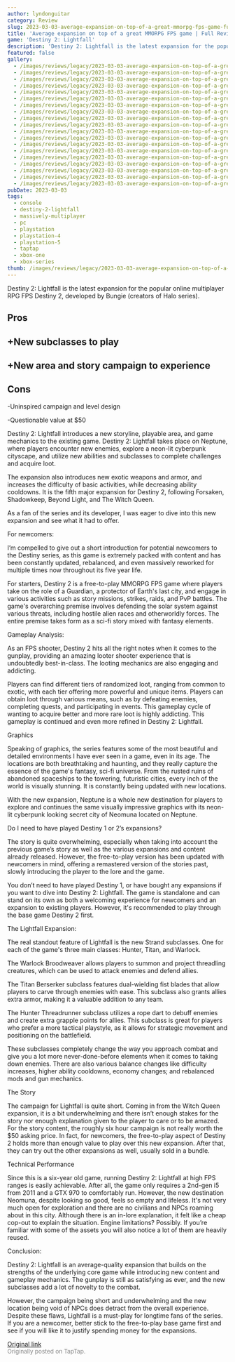 ```yaml
---
author: lyndonguitar
category: Review
slug: 2023-03-03-average-expansion-on-top-of-a-great-mmorpg-fps-game-full-review-destiny-2-lightfall
title: 'Average expansion on top of a great MMORPG FPS game | Full Review - Destiny 2: Lightfall'
game: 'Destiny 2: Lightfall'
description: 'Destiny 2: Lightfall is the latest expansion for the popular online multiplayer RPG FPS Destiny 2, developed by Bungie (creators of Halo series).'
featured: false
gallery:
  - /images/reviews/legacy/2023-03-03-average-expansion-on-top-of-a-great-mmorpg-fps-game--full-review---destiny-2-lightfall-0.avif
  - /images/reviews/legacy/2023-03-03-average-expansion-on-top-of-a-great-mmorpg-fps-game--full-review---destiny-2-lightfall-1.avif
  - /images/reviews/legacy/2023-03-03-average-expansion-on-top-of-a-great-mmorpg-fps-game--full-review---destiny-2-lightfall-2.avif
  - /images/reviews/legacy/2023-03-03-average-expansion-on-top-of-a-great-mmorpg-fps-game--full-review---destiny-2-lightfall-3.avif
  - /images/reviews/legacy/2023-03-03-average-expansion-on-top-of-a-great-mmorpg-fps-game--full-review---destiny-2-lightfall-4.avif
  - /images/reviews/legacy/2023-03-03-average-expansion-on-top-of-a-great-mmorpg-fps-game--full-review---destiny-2-lightfall-5.avif
  - /images/reviews/legacy/2023-03-03-average-expansion-on-top-of-a-great-mmorpg-fps-game--full-review---destiny-2-lightfall-6.avif
  - /images/reviews/legacy/2023-03-03-average-expansion-on-top-of-a-great-mmorpg-fps-game--full-review---destiny-2-lightfall-7.avif
  - /images/reviews/legacy/2023-03-03-average-expansion-on-top-of-a-great-mmorpg-fps-game--full-review---destiny-2-lightfall-8.avif
  - /images/reviews/legacy/2023-03-03-average-expansion-on-top-of-a-great-mmorpg-fps-game--full-review---destiny-2-lightfall-9.avif
  - /images/reviews/legacy/2023-03-03-average-expansion-on-top-of-a-great-mmorpg-fps-game--full-review---destiny-2-lightfall-10.avif
  - /images/reviews/legacy/2023-03-03-average-expansion-on-top-of-a-great-mmorpg-fps-game--full-review---destiny-2-lightfall-11.avif
  - /images/reviews/legacy/2023-03-03-average-expansion-on-top-of-a-great-mmorpg-fps-game--full-review---destiny-2-lightfall-12.avif
  - /images/reviews/legacy/2023-03-03-average-expansion-on-top-of-a-great-mmorpg-fps-game--full-review---destiny-2-lightfall-13.avif
  - /images/reviews/legacy/2023-03-03-average-expansion-on-top-of-a-great-mmorpg-fps-game--full-review---destiny-2-lightfall-14.avif
  - /images/reviews/legacy/2023-03-03-average-expansion-on-top-of-a-great-mmorpg-fps-game--full-review---destiny-2-lightfall-15.avif
  - /images/reviews/legacy/2023-03-03-average-expansion-on-top-of-a-great-mmorpg-fps-game--full-review---destiny-2-lightfall-16.avif
  - /images/reviews/legacy/2023-03-03-average-expansion-on-top-of-a-great-mmorpg-fps-game--full-review---destiny-2-lightfall-17.avif
  - /images/reviews/legacy/2023-03-03-average-expansion-on-top-of-a-great-mmorpg-fps-game--full-review---destiny-2-lightfall-18.avif
pubDate: 2023-03-03
tags:
  - console
  - destiny-2-lightfall
  - massively-multiplayer
  - pc
  - playstation
  - playstation-4
  - playstation-5
  - taptap
  - xbox-one
  - xbox-series
thumb: /images/reviews/legacy/2023-03-03-average-expansion-on-top-of-a-great-mmorpg-fps-game--full-review---destiny-2-lightfall-0.avif
---
```


Destiny 2: Lightfall is the latest expansion for the popular online multiplayer RPG FPS Destiny 2, developed by Bungie (creators of Halo series).




## Pros



## +New subclasses to play


## +New area and story campaign to experience




## Cons


-Uninspired campaign and level design

-Questionable value at $50

Destiny 2: Lightfall introduces a new storyline, playable area, and game mechanics to the existing game. Destiny 2: Lightfall takes place on Neptune, where players encounter new enemies, explore a neon-lit cyberpunk cityscape, and utilize new abilities and subclasses to complete challenges and acquire loot.

The expansion also introduces new exotic weapons and armor, and increases the difficulty of basic activities, while decreasing ability cooldowns. It is the fifth major expansion for Destiny 2, following Forsaken, Shadowkeep, Beyond Light, and The Witch Queen.

As a fan of the series and its developer, I was eager to dive into this new expansion and see what it had to offer.

For newcomers:

I’m compelled to give out a short introduction for potential newcomers to the Destiny series, as this game is extremely packed with content and has been constantly updated, rebalanced, and even massively reworked for multiple times now throughout its five year life.

For starters, Destiny 2 is a free-to-play MMORPG FPS game where players take on the role of a Guardian, a protector of Earth's last city, and engage in various activities such as story missions, strikes, raids, and PvP battles. The game's overarching premise involves defending the solar system against various threats, including hostile alien races and otherworldly forces. The entire premise takes form as a sci-fi story mixed with fantasy elements.

Gameplay Analysis:

As an FPS shooter, Destiny 2 hits all the right notes when it comes to the gunplay, providing an amazing looter shooter experience that is undoubtedly best-in-class. The looting mechanics are also engaging and addicting.

Players can find different tiers of randomized loot, ranging from common to exotic, with each tier offering more powerful and unique items. Players can obtain loot through various means, such as by defeating enemies, completing quests, and participating in events. This gameplay cycle of wanting to acquire better and more rare loot is highly addicting. This gameplay is continued and even more refined in Destiny 2: Lightfall.

Graphics

Speaking of graphics, the series features some of the most beautiful and detailed environments I have ever seen in a game, even in its age. The locations are both breathtaking and haunting, and they really capture the essence of the game's fantasy, sci-fi universe. From the rusted ruins of abandoned spaceships to the towering, futuristic cities, every inch of the world is visually stunning. It is constantly being updated with new locations.

With the new expansion, Neptune is a whole new destination for players to explore and continues the same visually impressive graphics with its neon-lit cyberpunk looking secret city of Neomuna located on Neptune.

Do I need to have played Destiny 1 or 2’s expansions?

The story is quite overwhelming, especially when taking into account the previous game’s story as well as the various expansions and content already released. However, the free-to-play version has been updated with newcomers in mind, offering a remastered version of the stories past, slowly introducing the player to the lore and the game.

You don’t need to have played Destiny 1, or have bought any expansions if you want to dive into Destiny 2: Lightfall. The game is standalone and can stand on its own as both a welcoming experience for newcomers and an expansion to existing players. However, it's recommended to play through the base game Destiny 2 first.

The Lightfall Expansion:

The real standout feature of Lightfall is the new Strand subclasses. One for each of the game's three main classes: Hunter, Titan, and Warlock.

The Warlock Broodweaver allows players to summon and project threadling creatures, which can be used to attack enemies and defend allies.

The Titan Berserker subclass features dual-wielding fist blades that allow players to carve through enemies with ease. This subclass also grants allies extra armor, making it a valuable addition to any team.

The Hunter Threadrunner subclass utilizes a rope dart to debuff enemies and create extra grapple points for allies. This subclass is great for players who prefer a more tactical playstyle, as it allows for strategic movement and positioning on the battlefield.

These subclasses completely change the way you approach combat and give you a lot more never-done-before elements when it comes to taking down enemies.  There are also various balance changes like difficulty increases, higher ability cooldowns, economy changes; and rebalanced mods and gun mechanics.

The Story

The campaign for Lightfall is quite short. Coming in from the Witch Queen expansion, it is a bit underwhelming and there isn’t enough stakes for the story nor enough explanation given to the player to care or to be amazed. For the story content, the roughly six hour campaign is not really worth the $50 asking price. In fact, for newcomers, the free-to-play aspect of Destiny 2 holds more than enough value to play over this new expansion. After that, they can try out the other expansions as well, usually sold in a bundle.

Technical Performance

Since this is a six-year old game, running Destiny 2: Lightfall at high FPS ranges is easily achievable. After all, the game only requires a 2nd-gen i5 from 2011 and a GTX 970 to comfortably run. However, the new destination Neomuna, despite looking so good, feels so empty and lifeless. It's not very much open for exploration and there are no civilians and NPCs roaming about in this city. Although there is an in-lore explanation, it felt like a cheap cop-out to explain the situation. Engine limitations? Possibly. If you’re familiar with some of the assets you will also notice a lot of them are heavily reused.

Conclusion:

Destiny 2: Lightfall is an average-quality expansion that builds on the strengths of the underlying core game while introducing new content and gameplay mechanics. The gunplay is still as satisfying as ever, and the new subclasses add a lot of novelty to the combat.

However, the campaign being short and underwhelming and the new location being void of NPCs does detract from the overall experience. Despite these flaws, Lightfall is a must-play for longtime fans of the series. If you are a newcomer, better stick to the free-to-play base game first and see if you will like it to justify spending money for the expansions.

[Original link](https://www.taptap.io/post/4689787)<br><span style="font-size: 0.95em; color: #888;">Originally posted on TapTap.</span>